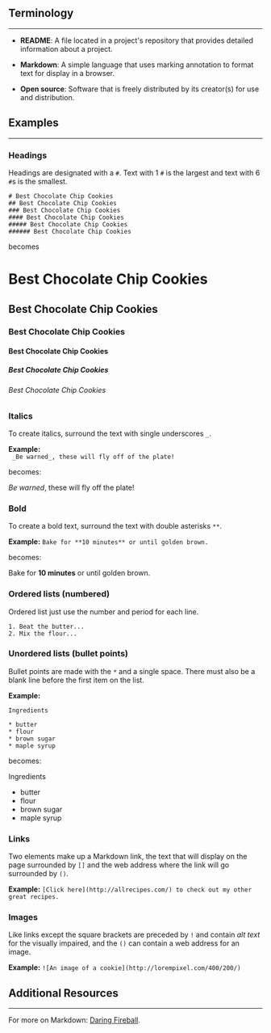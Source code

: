 ## Terminology
<hr />

* **README**:  A file located in a project's repository that provides detailed information about a project.

*  **Markdown**:  A simple language that uses marking annotation to format text for display in a browser.

*  **Open source**:  Software that is freely distributed by its creator(s) for use and distribution.

## Examples
<hr />

### Headings

Headings are designated with a `#`.  Text with 1 `#` is the largest and text with 6 `#`s is the smallest.

```
# Best Chocolate Chip Cookies
## Best Chocolate Chip Cookies
### Best Chocolate Chip Cookies
#### Best Chocolate Chip Cookies
##### Best Chocolate Chip Cookies
###### Best Chocolate Chip Cookies
```

becomes

# Best Chocolate Chip Cookies
## Best Chocolate Chip Cookies
### Best Chocolate Chip Cookies
#### Best Chocolate Chip Cookies
##### Best Chocolate Chip Cookies
###### Best Chocolate Chip Cookies

### Italics

To create italics, surround the text with single underscores `_`.

**Example:**  
` _Be warned_, these will fly off of the plate!`

becomes:

 _Be warned_, these will fly off the plate!

### Bold

To create a bold text, surround the text with double asterisks `**`.

**Example:**
`Bake for **10 minutes** or until golden brown.`  

becomes:

Bake for **10 minutes** or until golden brown.

### Ordered lists (numbered)

Ordered list just use the number and period for each line.

```
1. Beat the butter...
2. Mix the flour...
```

### Unordered lists (bullet points)

Bullet points are made with the `*` and a single space.  There must also be a blank line before the first item on the list.

**Example:**

```
Ingredients

* butter
* flour
* brown sugar
* maple syrup
```

becomes:

Ingredients

* butter
* flour
* brown sugar
* maple syrup

### Links

Two elements make up a Markdown link, the text that will display on the page surrounded by `[]` and the web address where the link will go surrounded by `()`.

**Example:** `[Click here](http://allrecipes.com/) to check out my other great recipes.`  

### Images

Like links except the square brackets are preceded by `!` and contain _alt text_ for the visually impaired, and the `()` can contain a web address for an image.

**Example:** `![An image of a cookie](http://lorempixel.com/400/200/)`

## Additional Resources
<hr />

For more on Markdown: [Daring Fireball](http://daringfireball.net/projects/markdown/syntax).
